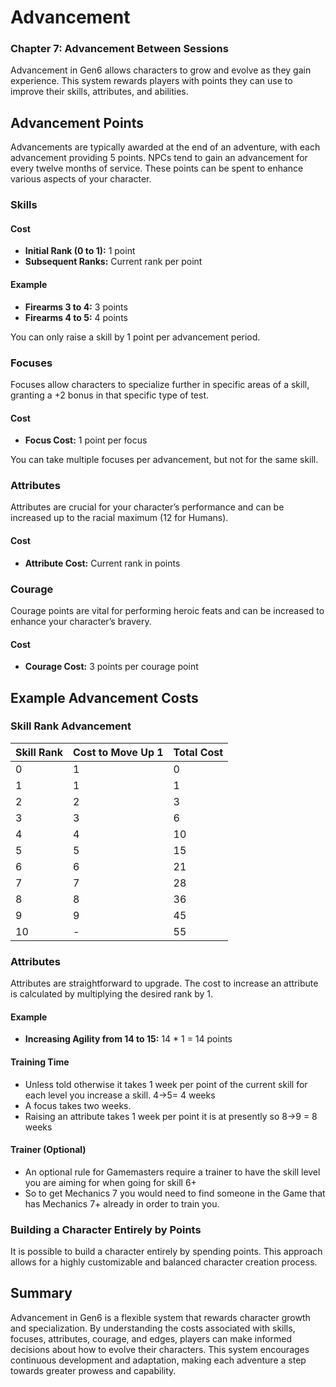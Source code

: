 # Advancement
### Chapter 7: Advancement Between Sessions

Advancement in Gen6 allows characters to grow and evolve as they gain experience. This system rewards players with points they can use to improve their skills, attributes, and abilities.

## Advancement Points

Advancements are typically awarded at the end of an adventure, with each advancement providing 5 points. NPCs tend to gain an advancement for every twelve months of service. These points can be spent to enhance various aspects of your character.

### Skills

#### Cost
- **Initial Rank (0 to 1):** 1 point
- **Subsequent Ranks:** Current rank per point

#### Example
- **Firearms 3 to 4:** 3 points
- **Firearms 4 to 5:** 4 points

You can only raise a skill by 1 point per advancement period.

### Focuses

Focuses allow characters to specialize further in specific areas of a skill, granting a +2 bonus in that specific type of test.

#### Cost
- **Focus Cost:** 1 point per focus

You can take multiple focuses per advancement, but not for the same skill.

### Attributes

Attributes are crucial for your character’s performance and can be increased up to the racial maximum (12 for Humans).

#### Cost
- **Attribute Cost:** Current rank in points

### Courage

Courage points are vital for performing heroic feats and can be increased to enhance your character’s bravery.

#### Cost
- **Courage Cost:** 3 points per courage point

## Example Advancement Costs

### Skill Rank Advancement

| Skill Rank | Cost to Move Up 1 | Total Cost |
| ---------- | ----------------- | ---------- |
| 0          | 1                 | 0          |
| 1          | 1                 | 1          |
| 2          | 2                 | 3          |
| 3          | 3                 | 6          |
| 4          | 4                 | 10         |
| 5          | 5                 | 15         |
| 6          | 6                 | 21         |
| 7          | 7                 | 28         |
| 8          | 8                 | 36         |
| 9          | 9                 | 45         |
| 10         | -                 | 55         |

### Attributes

Attributes are straightforward to upgrade. The cost to increase an attribute is calculated by multiplying the desired rank by 1.

#### Example
- **Increasing Agility from 14 to 15:** 14 * 1 = 14 points

#### Training Time
- Unless told otherwise it takes 1 week per point of the current skill for each level you increase a skill. 4->5= 4 weeks
- A focus takes two weeks. 
- Raising an attribute takes 1 week per point it is at presently so 8->9 = 8 weeks

#### Trainer (Optional)
- An optional rule for Gamemasters require a trainer to have the skill level you are aiming for when going for skill 6+
- So to get Mechanics 7 you would need to find someone in the Game that has Mechanics 7+ already in order to train you.

### Building a Character Entirely by Points

It is possible to build a character entirely by spending points. This approach allows for a highly customizable and balanced character creation process.

## Summary

Advancement in Gen6 is a flexible system that rewards character growth and specialization. By understanding the costs associated with skills, focuses, attributes, courage, and edges, players can make informed decisions about how to evolve their characters. This system encourages continuous development and adaptation, making each adventure a step towards greater prowess and capability.